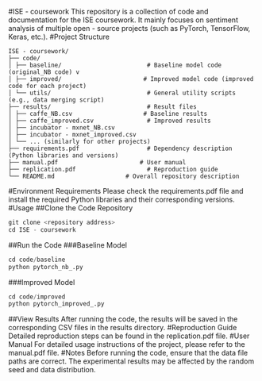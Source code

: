 #ISE - coursework
This repository is a collection of code and documentation for the ISE coursework. It mainly focuses on sentiment analysis of multiple open - source projects (such as PyTorch, TensorFlow, Keras, etc.).
#Project Structure
```
ISE - coursework/ 
├── code/ 
│ ├── baseline/                        # Baseline model code (original_NB code) v
│ ├── improved/                       # Improved model code (improved code for each project) 
│ └── utils/                           # General utility scripts (e.g., data merging script) 
├── results/                           # Result files  
│ ├── caffe_NB.csv                    # Baseline results 
│ ├── caffe_improved.csv               # Improved results 
│ ├── incubator - mxnet_NB.csv 
│ ├── incubator - mxnet_improved.csv 
│ └── ... (similarly for other projects) 
├── requirements.pdf                   # Dependency description (Python libraries and versions) 
├── manual.pdf                       # User manual 
├── replication.pdf                    # Reproduction guide 
└── README.md                    # Overall repository description
```
#Environment Requirements
Please check the requirements.pdf file and install the required Python libraries and their corresponding versions.
#Usage
##Clone the Code Repository
```python
git clone <repository address>
cd ISE - coursework
```
##Run the Code
###Baseline Model
```python
cd code/baseline
python pytorch_nb_.py
```
###Improved Model
```python
cd code/improved
python pytorch_improved_.py
```
##View Results
After running the code, the results will be saved in the corresponding CSV files in the results directory.
#Reproduction Guide
Detailed reproduction steps can be found in the replication.pdf file.
#User Manual
For detailed usage instructions of the project, please refer to the manual.pdf file.
#Notes
Before running the code, ensure that the data file paths are correct.
The experimental results may be affected by the random seed and data distribution.